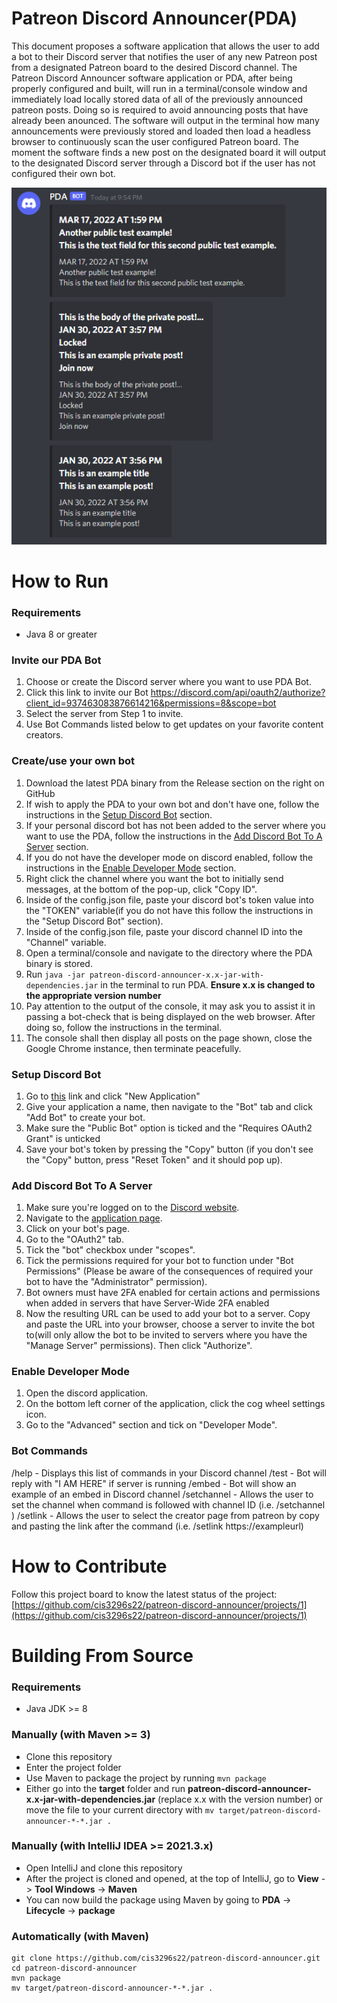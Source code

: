 # Patreon Discord Announcer(PDA)
This document proposes a software application that allows the user to add a bot to their Discord server that notifies the user of any new Patreon post from a designated Patreon board to the desired Discord channel. The Patreon Discord Announcer software application or PDA, after being properly configured and built, will run in a terminal/console window and immediately load locally stored data of all of the previously announced patreon posts. Doing so is required to avoid announcing posts that have already been anounced. The software will output in the terminal how many announcements were previously stored and loaded then load a headless browser to continuously scan the user configured Patreon board. The moment the software finds a new post on the designated board it will output to the designated Discord server through a Discord bot if the user has not configured their own bot.

![This is a screenshot.](pda_pic.png)
# How to Run
### Requirements
- Java 8 or greater

### Invite our PDA Bot
1) Choose or create the Discord server where you want to use PDA Bot.
2) Click this link to invite our Bot https://discord.com/api/oauth2/authorize?client_id=937463083876614216&permissions=8&scope=bot
3) Select the server from Step 1 to invite.
4) Use Bot Commands listed below to get updates on your favorite content creators.


### Create/use your own bot
1) Download the latest PDA binary from the Release section on the right on GitHub
2) If wish to apply the PDA to your own bot and don't have one, follow the instructions in the [Setup Discord Bot](#setup-discord-bot) section.
3) If your personal discord bot has not been added to the server where you want to use the PDA, follow the instructions in the [Add Discord Bot To A Server](#add-discord-bot-to-a-server) section.
4) If you do not have the developer mode on discord enabled, follow the instructions in the [Enable Developer Mode](#enable-developer-mode) section.
5) Right click the channel where you want the bot to initially send messages, at the bottom of the pop-up, click "Copy ID".
6) Inside of the config.json file, paste your discord bot's token value into the "TOKEN" variable(if you do not have this follow the instructions in the "Setup Discord Bot" section).
7) Inside of the config.json file, paste your discord channel ID into the "Channel" variable.
8) Open a terminal/console and navigate to the directory where the PDA binary is stored.
9) Run `java -jar patreon-discord-announcer-x.x-jar-with-dependencies.jar` in the terminal to run PDA.  **Ensure x.x is changed to the appropriate version number**
10) Pay attention to the output of the console, it may ask you to assist it in passing a bot-check that is being displayed on the web browser.  After doing so, follow the instructions in the terminal.
11) The console shall then display all posts on the page shown, close the Google Chrome instance, then terminate peacefully.

### Setup Discord Bot
1) Go to [this](https://discord.com/developers/applications) link and click "New Application"
2) Give your application a name, then navigate to the "Bot" tab and click "Add Bot" to create your bot.
3) Make sure the "Public Bot" option is ticked and the "Requires OAuth2 Grant" is unticked
4) Save your bot's token by pressing the "Copy" button (if you don't see the "Copy" button, press "Reset Token" and it should pop up).

### Add Discord Bot To A Server
1) Make sure you're logged on to the [Discord website](https://discord.com/).
2) Navigate to the [application page](https://discord.com/developers/applications).
3) Click on your bot's page.
4) Go to the "OAuth2" tab.
5) Tick the "bot" checkbox under "scopes".
6) Tick the permissions required for your bot to function under "Bot Permissions" (Please be aware of the consequences of required your bot to have the "Administrator" permission).
7) Bot owners must have 2FA enabled for certain actions and permissions when added in servers that have Server-Wide 2FA enabled
8) Now the resulting URL can be used to add your bot to a server. Copy and paste the URL into your browser, choose a server to invite the bot to(will only allow the bot to be invited to servers where you have the "Manage Server" permissions). Then click "Authorize".

### Enable Developer Mode
1) Open the discord application.
2) On the bottom left corner of the application, click the cog wheel settings icon.
3) Go to the "Advanced" section and tick on "Developer Mode".


### Bot Commands
/help - Displays this list of commands in your Discord channel
/test - Bot will reply with "I AM HERE" if server is running
/embed - Bot will show an example of an embed in Discord channel
/setchannel - Allows the user to set the channel when command is followed with channel ID (i.e. /setchannel <Channel ID>)
/setlink - Allows the user to select the creator page from patreon by copy and pasting the link after the command (i.e. /setlink https://exampleurl)

# How to Contribute
Follow this project board to know the latest status of the project: [https://github.com/cis3296s22/patreon-discord-announcer/projects/1](https://github.com/cis3296s22/patreon-discord-announcer/projects/1)

# Building From Source
### Requirements
- Java JDK >= 8

### Manually (with Maven >= 3)
- Clone this repository
- Enter the project folder
- Use Maven to package the project by running `mvn package`
- Either go into the **target** folder and run **patreon-discord-announcer-x.x-jar-with-dependencies.jar** (replace x.x with the version number) or move the file to your current directory with `mv target/patreon-discord-announcer-*-*.jar .`

### Manually (with IntelliJ IDEA >= 2021.3.x)
- Open IntelliJ and clone this repository
- After the project is cloned and opened, at the top of IntelliJ, go to **View** -> **Tool Windows** -> **Maven**
- You can now build the package using Maven by going to **PDA** -> **Lifecycle** -> **package**

### Automatically (with Maven)
```
git clone https://github.com/cis3296s22/patreon-discord-announcer.git
cd patreon-discord-announcer
mvn package
mv target/patreon-discord-announcer-*-*.jar .
```
